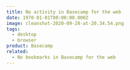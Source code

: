 ```yaml
---
title: No activity in Basecamp for the web
date: 1970-01-01T00:00:00.000Z
image: cleanshot-2020-09-28-at-20.34.54.png
tags:
  - desktop
  - browser
product: Basecamp
related:
  - No bookmarks in Basecamp for the web
---
```

